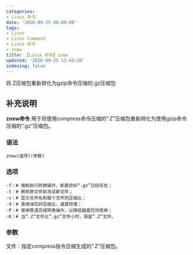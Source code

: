 ```yaml
---
categories:
- Linux 命令
date: '2020-09-25 08:00:00'
tags:
- Linux
- Linux Command
- Linux 命令
- znew
title: 【Linux 命令】znew
updated: '2020-09-25 12:45:30'
indexing: false
---
```


将.Z压缩包重新转化为gzip命令压缩的.gz压缩包

## 补充说明

**znew命令** 用于将使用compress命令压缩的“.Z”压缩包重新转化为使用gzip命令压缩的“.gz”压缩包。

###  语法

```shell
znew(选项)(参数)
```

###  选项

```shell
-f：# 强制执行转换操作，即是目标“.gz”已经存在；
-t：# 删除原文件前测试新文件；
-v：# 显示文件名和每个文件的压缩比；
-9：# 食用油花的压缩比，速度较慢；
-P：# 使用管道完成转换操作，以降低磁盘空间使用；
-K：# 当“.Z”文件比“.gz”文件小时，保留“.Z”文件。
```

###  参数

文件：指定compress指令压缩生成的“.Z”压缩包。


<!-- Linux命令行搜索引擎：https://jaywcjlove.github.io/linux-command/ -->